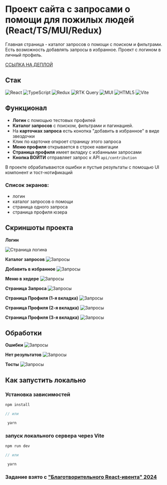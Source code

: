 # Проект сайта с запросами о помощи для пожилых людей (React/TS/MUI/Redux)

Главная страница - каталог запросов о помощи с поиском и фильтрами. Есть возможность добавлять запросы в избранное. Проект с логином в личный профиль.

[ССЫЛКА НА ДЕПЛОЙ](https://help-requests-catalog.vercel.app/)

## Cтак

![React](https://img.shields.io/badge/react-%2320232a.svg?style=for-the-badge&logo=react&logoColor=%2361DAFB)
![TypeScript](https://img.shields.io/badge/TypeScript-007ACC?style=for-the-badge&logo=typescript&logoColor=white)
![Redux](https://img.shields.io/badge/Redux-593D88?style=for-the-badge&logo=redux&logoColor=white)
![RTK Query](https://img.shields.io/badge/RTK%20Query-9925ec?style=for-the-badge&logo=redux)
![MUI](https://img.shields.io/badge/Material%20UI-007FFF?style=for-the-badge&logo=mui&logoColor=white)
![HTML5](https://img.shields.io/badge/html5-%23E34F26.svg?style=for-the-badge&logo=html5&logoColor=white)
![Vite](https://img.shields.io/badge/vite-%23646CFF.svg?style=for-the-badge&logo=vite&logoColor=white)

## Функционал

- **Логин** с помощью тестовых профилей
- **Каталог запросов** с поиском, фильтрами и пагинацией.
- На **карточках запроса** есть конопка "добавить в избранное" в виде звездочки
- Клик по карточке откроет страницу этого запроса
- **Меню профиля** открывается в строке навигации
- **Страница профиля** имеет вкладку с избанными запросами
- **Кнопка ВОЙТИ** отправляет запрос к API `api/contribution`

В проекте обрабатываются ошибки и пустые результаты с помощью UI компонент и тост-нотификаций

### Список экранов:

- логин
- каталог запросов о помощи
- страница одного запроса
- страница профиля юзера

## Скриншоты проекта

**Логин**

<img alt='Страница логина' src='./src/assets/forReadme/1-Login.png'>

**Каталог запросов**
<img alt='Запросы' src='./src/assets/forReadme/2-Requests-Catalog.png'>

**Добавить в избранное**
<img alt='Запросы' src='./src/assets/forReadme/2.2-Add-Favourote.png'>

**Меню в хедере**
<img alt='Запросы' src='./src/assets/forReadme/3.3-Menu.png'>

**Страница Запроса**
<img alt='Запросы' src='./src/assets/forReadme/3-Request-Page.png'>

**Страница Профиля (1-я вкладка)**
<img alt='Запросы' src='./src/assets/forReadme/4-Profile-tab-1.png'>

**Страница Профиля (2-я вкладка)**
<img alt='Запросы' src='./src/assets/forReadme/4-Profile-tab-2.png'>

**Страница Профиля (3-я вкладка)**
<img alt='Запросы' src='./src/assets/forReadme/4-Profile-tab-3.png'>

## Обработки

**Ошибки**
<img alt='Запросы' src='./src/assets/forReadme/Catalog-Error.png'>

**Нет результатов**
<img alt='Запросы' src='./src/assets/forReadme/Catalog-no-results.png'>

**Тосты**
<img alt='Запросы' src='./src/assets/forReadme/toast-notifications.png'>


## Как запустить локально

### Установка зависимостей

```js
npm install

// или

 yarn
```

### запуск локального сервера через Vite

```js
npm run dev

// или

 yarn
```

### Задание взято с ["Благотворительного React-ивента" 2024](https://github.com/nat-davydova/charity_event_back_oct2024/tree/main?tab=readme-ov-file)

